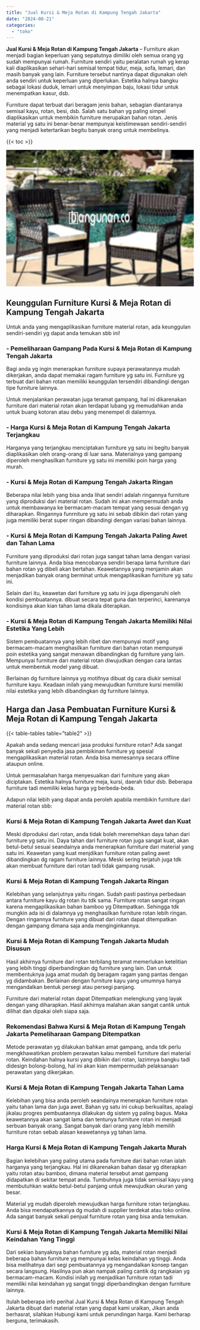 ```yaml
---
title: "Jual Kursi & Meja Rotan di Kampung Tengah Jakarta"
date: "2024-08-21"
categories: 
  - "toko"
---
```


**Jual Kursi & Meja Rotan di Kampung Tengah Jakarta** – Furniture akan menjadi bagian keperluan yang sepatutnya dimiliki oleh semua orang yg sudah mempunyai rumah. Furniture sendiri yaitu peralatan rumah yg kerap kali diaplikasikan sehari-hari semisal tempat tidur, meja, sofa, lemari, dan masih banyak yang lain. Furniture tersebut nantinya dapat digunakan oleh anda sendiri untuk keperluan yang diperlukan. Estetika halnya bangku sebagai lokasi duduk, lemari untuk menyimpan baju, lokasi tidur untuk menempatkan kasur, dsb.

Furniture dapat terbuat dari beragam jenis bahan, sebagian diantaranya semisal kayu, rotan, besi, dsb. Salah satu bahan yg paling simpel diaplikasikan untuk membikin furniture merupakan bahan rotan. Jenis material yg satu ini benar-benar mempunyai keistimewaan sendiri-sendiri yang menjadi ketertarikan begitu banyak orang untuk membelinya.

{{< toc >}}

![Jual Kursi & Meja Rotan di Kampung Tengah Jakarta](/images/kursi-meja-rotan-murah33.png)

## Keunggulan Furniture Kursi & Meja Rotan di Kampung Tengah Jakarta

Untuk anda yang mengaplikasikan furniture material rotan, ada keunggulan sendiri-sendiri yg dapat anda temukan sbb ini!

### \- Pemeliharaan Gampang Pada Kursi & Meja Rotan di Kampung Tengah Jakarta

Bagi anda yg ingin menerapkan furniture supaya perawatannya mudah dikerjakan, anda dapat memakai ragam furniture yg satu ini. Furniture yg terbuat dari bahan rotan memiliki keunggulan tersendiri dibandingi dengan tipe furniture lainnya.

Untuk menjalankan perawatan juga teramat gampang, hal ini dikarenakan furniture dari material rotan akan terdapat lubang yg memudahkan anda untuk buang kotoran atau debu yang menempel di dalamnya.

### \- Harga Kursi & Meja Rotan di Kampung Tengah Jakarta Terjangkau

Harganya yang terjangkau menciptakan furniture yg satu ini begitu banyak diaplikasikan oleh orang-orang di luar sana. Materialnya yang gampang diperoleh menghasilkan furniture yg satu ini memiliki poin harga yang murah.

### \- Kursi & Meja Rotan di Kampung Tengah Jakarta Ringan

Beberapa nilai lebih yang bisa anda lihat sendiri adalah ringannya furniture yang diproduksi dari material rotan. Sudah ini akan mempermudah anda untuk membawanya ke bermacam-macam tempat yang sesuai dengan yg diharapkan. Ringannya funrniture yg satu ini sebab dibikin dari rotan yang juga memiliki berat super ringan dibandingi dengan variasi bahan lainnya.

### \- Kursi & Meja Rotan di Kampung Tengah Jakarta Paling Awet dan Tahan Lama

Furniture yang diproduksi dari rotan juga sangat tahan lama dengan variasi furniture lainnya. Anda bisa mencobanya sendiri berapa lama furniture dari bahan rotan yg dibeli akan bertahan. Keawetannya yang menjamin akan menjadikan banyak orang berminat untuk mengaplikasikan furniture yg satu ini.

Selain dari itu, keawetan dari furniture yg satu ini juga dipengaruhi oleh kondisi pembuatannya. dibuat secara tepat guna dan terperinci, karenanya kondisinya akan kian tahan lama dikala diterapkan.

### \- Kursi & Meja Rotan di Kampung Tengah Jakarta Memiliki Nilai Estetika Yang Lebih

Sistem pembuatannya yang lebih ribet dan mempunyai motif yang bermacam-macam menghasilkan furniture dari bahan rotan mempunyai poin estetika yang sangat menawan dibandingkan dg furniture yang lain. Mempunyai furniture dari material rotan diwujudkan dengan cara lantas untuk membentuk model yang dibuat.

Berlainan dg furniture lainnya yg motifnya dibuat dg cara diukir semisal furniture kayu. Keadaan inilah yang mewujudkan furniture kursi memiliki nilai estetika yang lebih dibandingkan dg furniture lainnya.

## Harga dan Jasa Pembuatan Furniture Kursi & Meja Rotan di Kampung Tengah Jakarta

{{< table-tables table="table2" >}}

Apakah anda sedang mencari jasa produksi furniture rotan? Ada sangat banyak sekali penyedia jasa pembikinan furniture yg spesial mengaplikasikan material rotan. Anda bisa memesannya secara offline ataupun online.

Untuk permasalahan harga menyesuaikan dari furniture yang akan diciptakan. Estetika halnya furniture meja, kursi, daerah tidur dsb. Beberapa furniture tadi memiliki kelas harga yg berbeda-beda.

Adapun nilai lebih yang dapat anda peroleh apabila membikin furniture dari material rotan sbb:

### Kursi & Meja Rotan di Kampung Tengah Jakarta Awet dan Kuat

Meski diproduksi dari rotan, anda tidak boleh meremehkan daya tahan dari furniture yg satu ini. Daya tahan dari furniture rotan juga sangat kuat, akan betul-betul sesuai seandainya anda menerapkan furniture dari material yang satu ini. Keawetan yang kuat menjdikan furniture rotan paling awet dibandingkan dg ragam furniture lainnya. Meski sering terjatuh juga tdk akan membuat furniture dari rotan tadi tidak gampang rusak.

### Kursi & Meja Rotan di Kampung Tengah Jakarta Ringan

Kelebihan yang selanjutnya yaitu ringan. Sudah pasti pastinya perbedaan antara furniture kayu dg rotan itu tdk sama. Furniture rotan sangat ringan karena mengaplikasikan bahan bamboo yg Ditempatkan. Sehingga tdk mungkin ada isi di dalamnya yg menghasilkan furniture rotan lebih ringan. Dengan ringannya furniture yang dibuat dari rotan dapat ditempatkan dengan gampang dimana saja anda menginginkannya.

### Kursi & Meja Rotan di Kampung Tengah Jakarta Mudah Disusun

Hasil akhirnya furniture dari rotan terbilang teramat memerlukan ketelitian yang lebih tinggi diperbandingkan dg furniture yang lain. Dan untuk membentuknya juga amat mudah dg beragam ragam yang pantas dengan yg didambakan. Berlainan dengan furniture kayu yang umumnya hanya mengandalkan bentuk persegi atau persegi panjang.

Furniture dari material rotan dapat Ditempatkan melengkung yang layak dengan yang diharapkan. Hasil akhirnya malahan akan sangat cantik untuk dilihat dan dipakai oleh siapa saja.

### Rekomendasi Bahwa Kursi & Meja Rotan di Kampung Tengah Jakarta Pemeliharaan Gampang Ditempatkan

Metode perawatan yg dilakukan bahkan amat gampang, anda tdk perlu mengkhawatirkan problem perawatan kalau membeli furniture dari material rotan. Keindahan halnya kursi yang dibikin dari rotan, lazimnya bangku tadi didesign bolong-bolong, hal ini akan kian mempermudah pelaksanaan perawatan yang dikerjakan.

### Kursi & Meja Rotan di Kampung Tengah Jakarta Tahan Lama

Kelebihan yang bisa anda peroleh seandainya menerapkan furniture rotan yaitu tahan lama dan juga awet. Bahan yg satu ini cukup berkualitas, apalagi jikalau progres pembuatannya dilakukan dg sistem yg paling bagus. Maka keawetannya akan sangat lama dan tentunya furniture rotan ini menjadi serbuan banyak orang. Sangat banyak dari orang yang lebih memilih furniture rotan sebab alasan keawetannya yg tahan lama.

### Harga Kursi & Meja Rotan di Kampung Tengah Jakarta Murah

Bagian kelebihan yang paling utama pada furniture dari bahan rotan ialah harganya yang terjangkau. Hal ini dikarenakan bahan dasar yg diterapkan yaitu rotan atau bamboo, dimana material tersebut amat gampang didapatkan di sekitar tempat anda. Tumbuhnya juga tidak semisal kayu yang membutuhkan waktu betul-betul panjang untuk mewujudkan ukuran yang besar.

Material yg mudah diperoleh mewujudkan harga furniture rotan terjangkau. Anda bisa mendapatkannya dg mudah di supplier terdekat atau toko online. Ada sangat banyak sekali penjual furniture rotan yang bisa anda temukan.

### Kursi & Meja Rotan di Kampung Tengah Jakarta Memiliki Nilai Keindahan Yang Tinggi

Dari sekian banyaknya bahan furniture yg ada, material rotan menjadi beberapa bahan furniture yg mempunyai kelas keindahan yg tinggi. Anda bisa melihatnya dari segi pembuatannya yg mengandalkan konsep tangan secara langsung. Hasilnya pun akan nampak paling cantik dg rangkaian yg bermacam-macam. Kondisi inilah yg menjadikan furniture rotan tadi memiliki nilai keindahan yg sangat tinggi diperbandingkan dengan furniture lainnya.

Itulah beberapa info perihal Jual Kursi & Meja Rotan di Kampung Tengah Jakarta dibuat dari material rotan yang dapat kami uraikan, Jikan anda berhasrat, silahkan Hubungi kami untuk perundingan harga. Kami berharap berguna, terimakasih.
